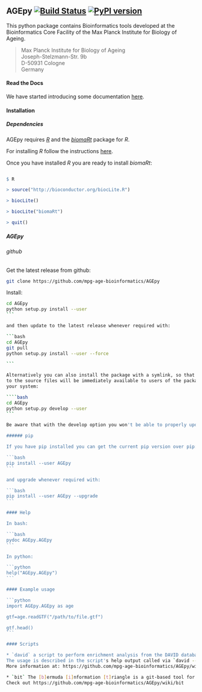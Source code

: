 ## AGEpy [![Build Status](https://travis-ci.org/mpg-age-bioinformatics/AGEpy.svg?branch=master)](https://travis-ci.org/mpg-age-bioinformatics/AGEpy) [![PyPI version](https://badge.fury.io/py/AGEpy.svg)](https://badge.fury.io/py/AGEpy)


This python package contains Bioinformatics tools developed at the
Bioinformatics Core Facility of the Max Planck Institute for Biology of Ageing.

> Max Planck Institute for Biology of Ageing  
> Joseph-Stelzmann-Str. 9b  
> D-50931 Cologne  
> Germany

#### Read the Docs

We have started introducing some documentation [here](http://agepy.readthedocs.org).


#### Installation

##### Dependencies

AGEpy requires *[R](https://www.r-project.org)* and the *[biomaRt](https://bioconductor.org/packages/release/bioc/html/biomaRt.html)* package for *R*.

For installing *R* follow the instructions [here](https://www.r-project.org).

Once you have installed *R* you are ready to install *biomaRt*:

```R

$ R

> source("http://bioconductor.org/biocLite.R") 

> biocLite()

> biocLite("biomaRt") 

> quit()

```

##### AGEpy

###### github

Get the latest release from github:

```bash
git clone https://github.com/mpg-age-bioinformatics/AGEpy
```

Install:

````bash
cd AGEpy
python setup.py install --user
```

and then update to the latest release whenever required with:

```bash
cd AGEpy
git pull
python setup.py install --user --force

```

Alternatively you can also install the package with a symlink, so that changes
to the source files will be immediately available to users of the package on
your system:

````bash
cd AGEpy
python setup.py develop --user
```

Be aware that with the develop option you won't be able to properly update once new scripts are added.

###### pip

If you have pip installed you can get the current pip version over pip:

```bash
pip install --user AGEpy
```

and upgrade whenever required with:

```bash
pip install --user AGEpy --upgrade
```

#### Help

In bash:

```bash
pydoc AGEpy.AGEpy
```

In python:

```python
help("AGEpy.AGEpy")
```

#### Example usage

```python
import AGEpy.AGEpy as age

gtf=age.readGTF("/path/to/file.gtf")

gtf.head()
```

#### Scripts

* `david` a script to perform enrichment analysis from the DAVID database.
The usage is described in the script's help output called via `david --help`.
More information at: https://github.com/mpg-age-bioinformatics/AGEpy/wiki/david

* `bit` The [b]ermuda [i]nformation [t]riangle is a git-based tool for the management of code and data.
Check out https://github.com/mpg-age-bioinformatics/AGEpy/wiki/bit
